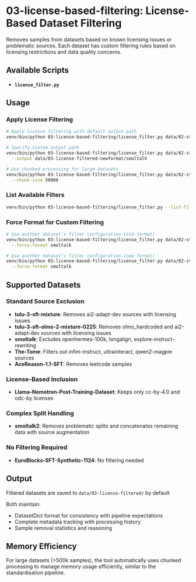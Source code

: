 # 03-license-based-filtering: License-Based Dataset Filtering

Removes samples from datasets based on known licensing issues or problematic sources. Each dataset has custom filtering rules based on licensing restrictions and data quality concerns.

## Available Scripts

- **`license_filter.py`**

## Usage

### Apply License Filtering

```bash
# Apply license filtering with default output path
venv/bin/python 03-license-based-filtering/license_filter.py data/02-standardised-newformat/tulu-3-sft-mixture

# Specify custom output path  
venv/bin/python 03-license-based-filtering/license_filter.py data/02-standardised-newformat/smoltalk \
  --output data/03-license-filtered-newformat/smoltalk

# Use chunked processing for large datasets
venv/bin/python 03-license-based-filtering/license_filter.py data/02-standardised-newformat/smoltalk2 \
  --chunk-size 50000
```

### List Available Filters
```bash
venv/bin/python 03-license-based-filtering/license_filter.py --list-filters
```

### Force Format for Custom Filtering
```bash
# Use another dataset's filter configuration (old format)
venv/bin/python 03-license-based-filtering/license_filter.py data/02-standardised/custom-dataset \
  --force-format smoltalk

# Use another dataset's filter configuration (new format)
venv/bin/python 03-license-based-filtering/license_filter.py data/02-standardised-newformat/custom-dataset \
  --force-format smoltalk
```

## Supported Datasets

### Standard Source Exclusion
- **tulu-3-sft-mixture**: Removes ai2-adapt-dev sources with licensing issues
- **tulu-3-sft-olmo-2-mixture-0225**: Removes olmo_hardcoded and ai2-adapt-dev sources with licensing issues
- **smoltalk**: Excludes openhermes-100k, longalign, explore-instruct-rewriting
- **The-Tome**: Filters out infini-instruct, ultrainteract, qwen2-magpie sources
- **AceReason-1.1-SFT**: Removes leetcode samples

### License-Based Inclusion
- **Llama-Nemotron-Post-Training-Dataset**: Keeps only cc-by-4.0 and odc-by licenses

### Complex Split Handling
- **smoltalk2**: Removes problematic splits and concatenates remaining data with source augmentation

### No Filtering Required
- **EuroBlocks-SFT-Synthetic-1124**: No filtering needed

## Output

Filtered datasets are saved to `data/03-license-filtered/` by default

Both maintain:
- DatasetDict format for consistency with pipeline expectations
- Complete metadata tracking with processing history
- Sample removal statistics and reasoning

## Memory Efficiency

For large datasets (>500k samples), the tool automatically uses chunked processing to manage memory usage efficiently, similar to the standardisation pipeline.